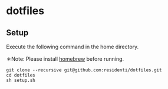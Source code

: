 # dotfiles

## Setup

Execute the following command in the home directory.

＊Note: Please install [homebrew](https://brew.sh/index_ja) before running.

```
git clone --recursive git@github.com:residenti/dotfiles.git
cd dotfiles
sh setup.sh
```
